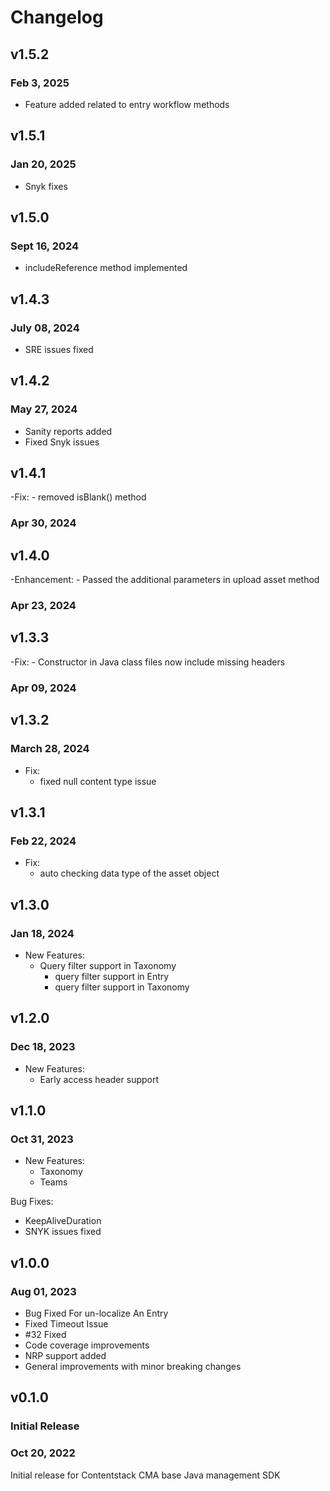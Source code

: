 # Changelog

## v1.5.2

### Feb 3, 2025

- Feature added related to entry workflow methods

## v1.5.1

### Jan 20, 2025

- Snyk fixes

## v1.5.0

### Sept 16, 2024

- includeReference method implemented

## v1.4.3

### July 08, 2024

- SRE issues fixed

## v1.4.2

### May 27, 2024

- Sanity reports added
- Fixed Snyk issues

## v1.4.1
-Fix:
    - removed isBlank() method 
### Apr 30, 2024

## v1.4.0
-Enhancement:
    - Passed the additional parameters in upload asset method
### Apr 23, 2024

## v1.3.3
-Fix:
    - Constructor in Java class files now include missing headers
### Apr 09, 2024  

## v1.3.2

### March 28, 2024

- Fix:
    - fixed null content type issue

## v1.3.1

### Feb 22, 2024

- Fix:
    - auto checking data type of the asset object

## v1.3.0

### Jan 18, 2024

- New Features:
    - Query filter support in Taxonomy
        - query filter support in Entry
        - query filter support in Taxonomy

## v1.2.0

### Dec 18, 2023

- New Features:
    - Early access header support

## v1.1.0

### Oct 31, 2023

- New Features:
    - Taxonomy
    - Teams

Bug Fixes:

- KeepAliveDuration
- SNYK issues fixed

## v1.0.0

### Aug 01, 2023

- Bug Fixed For un-localize An Entry
- Fixed Timeout Issue
- #32 Fixed
- Code coverage improvements
- NRP support added
- General improvements with minor breaking changes

## v0.1.0

### Initial Release

### Oct 20, 2022

Initial release for Contentstack CMA base Java management SDK
